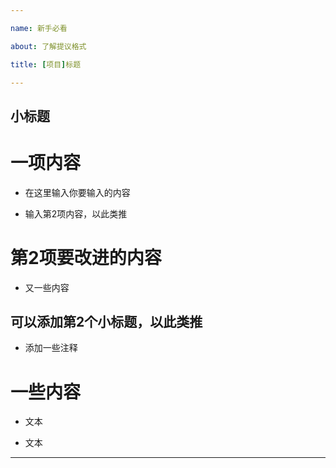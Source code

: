 ```yaml
---

name: 新手必看

about: 了解提议格式

title: [项目]标题

---
```

##   小标题

# 一项内容

- 在这里输入你要输入的内容

- 输入第2项内容，以此类推

# 第2项要改进的内容

- 又一些内容

## 可以添加第2个小标题，以此类推

- 添加一些注释

# 一些内容

- 文本

- 文本


---
